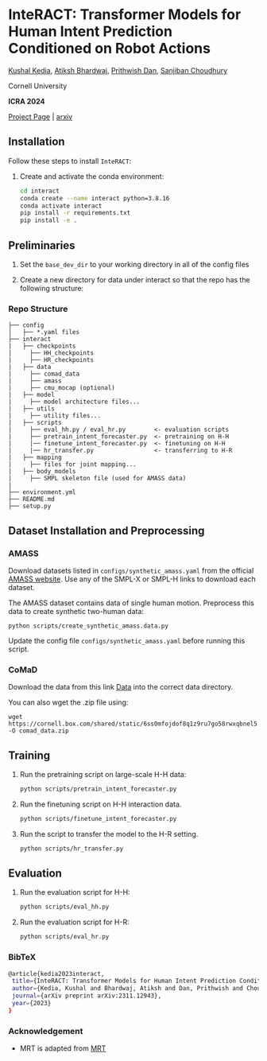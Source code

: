 # InteRACT: Transformer Models for Human Intent Prediction Conditioned on Robot Actions

[Kushal Kedia](https://kushal2000.github.io/), [Atiksh Bhardwaj](https://portal-cornell.github.io/), [Prithwish Dan](https://portfolio-pdan101.vercel.app/), [Sanjiban Choudhury](https://www.sanjibanchoudhury.com/)

Cornell University

**ICRA 2024** 

[Project Page](https://portal-cornell.github.io/interact/) | [arxiv](https://arxiv.org/abs/2311.12943)


## Installation

Follow these steps to install `InteRACT`:

1. Create and activate the conda environment:
   ```bash
   cd interact
   conda create --name interact python=3.8.16
   conda activate interact
   pip install -r requirements.txt
   pip install -e . 
   ```

## Preliminaries

1. Set the `base_dev_dir` to your working directory in all of the config files

2. Create a new directory for data under interact so that the repo has the following structure:
  ### Repo Structure
  ```
  ├── config
  │   ├── *.yaml files 
  ├── interact
  |   ├── checkpoints
  |     ├── HH_checkpoints
  |     ├── HR_checkpoints
  |   ├── data
  |     ├── comad_data
  |     ├── amass
  |     ├── cmu_mocap (optional)     
  |   ├── model
  |     ├── model architecture files...
  |   ├── utils
  |     ├── utility files...
  |   ├── scripts
  |     ├── eval_hh.py / eval_hr.py        <- evaluation scripts
  |     ├── pretrain_intent_forecaster.py  <- pretraining on H-H 
  |     |── finetune_intent_forecaster.py  <- finetuning on H-H
  |     |── hr_transfer.py                 <- transferring to H-R
  |   ├── mapping
  |     ├── files for joint mapping...
  |   ├── body_models
  |     ├── SMPL skeleton file (used for AMASS data)
  |
  ├── environment.yml
  ├── README.md
  ├── setup.py

  ```

## Dataset Installation and Preprocessing

### AMASS 
Download datasets listed in ```configs/synthetic_amass.yaml``` from the official [AMASS website](https://amass.is.tue.mpg.de/). Use any of the SMPL-X or SMPL-H links to download each dataset.

The AMASS dataset contains data of single human motion. Preprocess this data to create synthetic two-human data:
```
python scripts/create_synthetic_amass.data.py
```
Update the config file ```configs/synthetic_amass.yaml``` before running this script.

### CoMaD
Download the data from this link [Data](https://cornell.app.box.com/s/jb0wau30dqotcjsak78ks64ea1o88yan) into the correct data directory.

You can also wget the .zip file using:
```
wget https://cornell.box.com/shared/static/6ss0mfojdof8q1z9ru7go58rwxqbnel5.zip -O comad_data.zip
```


## Training

1. Run the pretraining script on large-scale H-H data:
   ```bash
   python scripts/pretrain_intent_forecaster.py
   ```
2. Run the finetuning script on H-H interaction data. 
    ```bash
    python scripts/finetune_intent_forecaster.py
    ```
3. Run the script to transfer the model to  the H-R setting. 
    ```bash
    python scripts/hr_transfer.py
    ```

## Evaluation

1. Run the evaluation script for H-H:
   ```bash
   python scripts/eval_hh.py
   ```
2. Run the evaluation script for H-R: 
    ```bash
    python scripts/eval_hr.py
    ```


### BibTeX
   ```bash
   @article{kedia2023interact,
    title={InteRACT: Transformer Models for Human Intent Prediction Conditioned on Robot Actions},
    author={Kedia, Kushal and Bhardwaj, Atiksh and Dan, Prithwish and Choudhury, Sanjiban},
    journal={arXiv preprint arXiv:2311.12943},
    year={2023}
  }
   ``` 

### Acknowledgement
* MRT is adapted from [MRT](https://github.com/jiashunwang/MRT)
